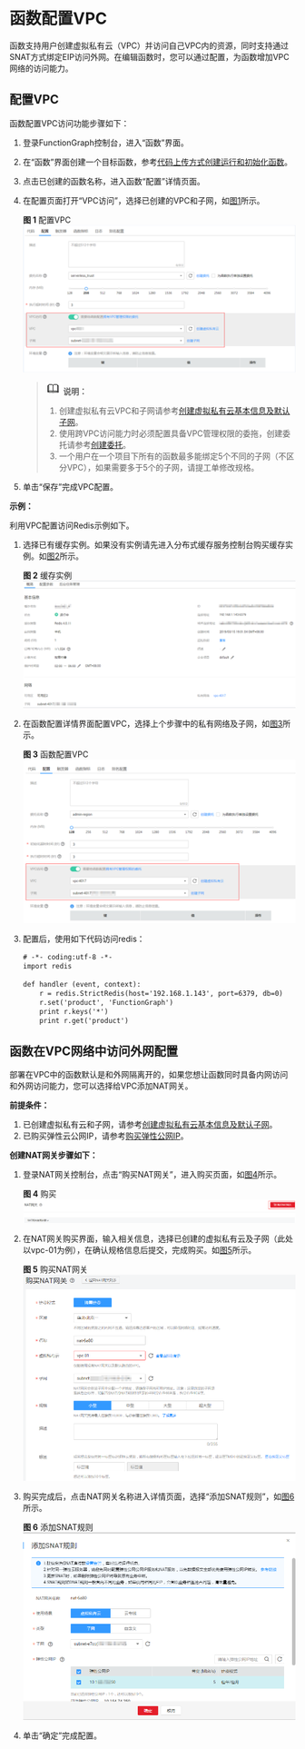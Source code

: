 # 函数配置VPC<a name="ZH-CN_TOPIC_0159615971"></a>

函数支持用户创建虚拟私有云（VPC）并访问自己VPC内的资源，同时支持通过SNAT方式绑定EIP访问外网。在编辑函数时，您可以通过配置，为函数增加VPC网络的访问能力。

## 配置VPC<a name="section923421213196"></a>

函数配置VPC访问功能步骤如下：

1.  登录FunctionGraph控制台，进入“函数”界面。
2.  在“函数”界面创建一个目标函数，参考[代码上传方式创建运行和初始化函数](代码上传方式创建运行和初始化函数.md)。
3.  点击已创建的函数名称，进入函数“配置”详情页面。
4.  在配置页面打开“VPC访问”，选择已创建的VPC和子网，如[图1](#fig185346205133)所示。

    **图 1**  配置VPC<a name="fig185346205133"></a>  
    ![](figures/配置VPC.png "配置VPC")

    >![](public_sys-resources/icon-note.gif) **说明：**   
    >1.  创建虚拟私有云VPC和子网请参考[创建虚拟私有云基本信息及默认子网](https://support.huaweicloud.com/usermanual-vpc/zh-cn_topic_0013935842.html)。  
    >2.  使用跨VPC访问能力时必须配置具备VPC管理权限的委拖，创建委托请参考[创建委托](创建委托.md)。  
    >3.  一个用户在一个项目下所有的函数最多能绑定5个不同的子网（不区分VPC），如果需要多于5个的子网，请提工单修改规格。  

5.  单击“保存”完成VPC配置。

**示例：**

利用VPC配置访问Redis示例如下。

1.  选择已有缓存实例。如果没有实例请先进入分布式缓存服务控制台购买缓存实例。如[图2](#fig621713596122)所示。

    **图 2**  缓存实例<a name="fig621713596122"></a>  
    ![](figures/缓存实例.png "缓存实例")

2.  在函数配置详情界面配置VPC，选择上个步骤中的私有网络及子网，如[图3](#fig4403154252315)所示。

    **图 3**  函数配置VPC<a name="fig4403154252315"></a>  
    ![](figures/函数配置VPC.png "函数配置VPC")

3.  配置后，使用如下代码访问redis：

    ```
    # -*- coding:utf-8 -*-
    import redis
    
    def handler (event, context):
        r = redis.StrictRedis(host='192.168.1.143', port=6379, db=0)
        r.set('product', 'FunctionGraph')
        print r.keys('*')
        print r.get('product')
    ```


## 函数在VPC网络中访问外网配置<a name="section1888817242319"></a>

部署在VPC中的函数默认是和外网隔离开的，如果您想让函数同时具备内网访问和外网访问能力，您可以选择给VPC添加NAT网关。

**前提条件：**

1.  已创建虚拟私有云和子网，请参考[创建虚拟私有云基本信息及默认子网](https://support.huaweicloud.com/usermanual-vpc/zh-cn_topic_0013935842.html)。
2.  已购买弹性云公网IP，请参考[购买弹性公网IP](https://support.huaweicloud.com/usermanual-vpc/zh-cn_topic_0013748738.html)。

**创建NAT网关步骤如下：**

1.  登录NAT网关控制台，点击“购买NAT网关”，进入购买页面，如[图4](#fig1634816255418)所示。

    **图 4**  购买<a name="fig1634816255418"></a>  
    ![](figures/购买.png "购买")

2.  在NAT网关购买界面，输入相关信息，选择已创建的虚拟私有云及子网（此处以vpc-01为例），在确认规格信息后提交，完成购买。如[图5](#fig22341019614)所示。

    **图 5**  购买NAT网关<a name="fig22341019614"></a>  
    ![](figures/购买NAT网关.png "购买NAT网关")

3.  购买完成后，点击NAT网关名称进入详情页面，选择“添加SNAT规则”，如[图6](#fig368275723715)所示。

    **图 6**  添加SNAT规则<a name="fig368275723715"></a>  
    ![](figures/添加SNAT规则.png "添加SNAT规则")

4.  单击“确定”完成配置。

